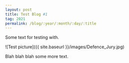 ```yaml
---
layout: post
title: Test Blog #1
tag: 2021
permalink: /blog/:year/:month/:day/:title
---
```


Some text for testing with.

![Test picture]({{ site.baseurl }}/images/Defence_Jury.jpg)

Blah blah blah some more text.
